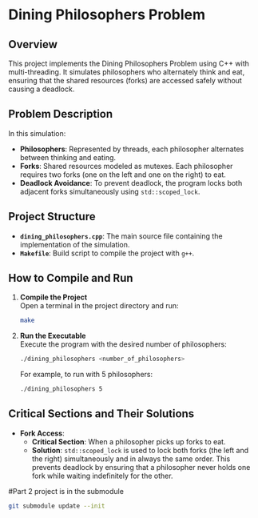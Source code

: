 # Dining Philosophers Problem

## Overview
This project implements the Dining Philosophers Problem using C++ with multi-threading. It simulates philosophers who alternately think and eat, ensuring that the shared resources (forks) are accessed safely without causing a deadlock.

## Problem Description
In this simulation:
- **Philosophers**: Represented by threads, each philosopher alternates between thinking and eating.
- **Forks**: Shared resources modeled as mutexes. Each philosopher requires two forks (one on the left and one on the right) to eat.
- **Deadlock Avoidance**: To prevent deadlock, the program locks both adjacent forks simultaneously using `std::scoped_lock`.

## Project Structure
- **`dining_philosophers.cpp`**: The main source file containing the implementation of the simulation.
- **`Makefile`**: Build script to compile the project with `g++`.

## How to Compile and Run
1. **Compile the Project**  
   Open a terminal in the project directory and run:
   ```bash
   make
   ```
2. **Run the Executable**  
   Execute the program with the desired number of philosophers:
   ```bash
   ./dining_philosophers <number_of_philosophers>
   ```
   For example, to run with 5 philosophers:
   ```bash
   ./dining_philosophers 5
   ```

## Critical Sections and Their Solutions
- **Fork Access**:  
  - **Critical Section**: When a philosopher picks up forks to eat.  
  - **Solution**: `std::scoped_lock` is used to lock both forks (the left and the right) simultaneously and in always the same order. This prevents deadlock by ensuring that a philosopher never holds one fork while waiting indefinitely for the other.

#Part 2
project is in the submodule
```bash
git submodule update --init 
```